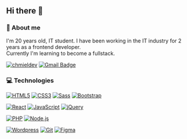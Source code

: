 ## Hi there 👋

### 🥷 About me

I'm 20 years old, IT student. I have been working in the IT industry for 2 years as a frontend developer. <br/>
Currently I'm learning to become a fullstack.

[![chmieldev](https://img.shields.io/badge/-chmieldev.pl-FF1B2D?style=flat-square&logo=Safari&logoColor=white)](https://chmieldev.pl)
[![Gmail Badge](https://img.shields.io/badge/-Gmail-c14438?style=flat-square&logo=Gmail&logoColor=white)](mailto:j.chmielewski022@gmail.com/)

### 💻 Technologies

[![HTML5](https://img.shields.io/badge/-HTML5-E34F26?style=flat-square&logo=html5&logoColor=white)](https://github.com/xchmiel11/)
[![CSS3](https://img.shields.io/badge/-CSS3-1572B6?style=flat-square&logo=css3)](https://github.com/xchmiel11/)
[![Sass](https://img.shields.io/badge/-Sass-black?style=flat-square&logo=Sass&logoColor=pink)](https://github.com/xchmiel11/)
[![Bootstrap](https://img.shields.io/badge/-Bootstrap-black?style=flat-square&logo=bootstrap)](https://github.com/xchmiel11/)

[![React](https://img.shields.io/badge/-React-222222?style=flat-square&logo=react)](https://github.com/xchmiel11/)
[![JavaScript](https://img.shields.io/badge/-JavaScript-black?style=flat-square&logo=javascript)](https://github.com/xchmiel11/)
[![jQuery](https://img.shields.io/badge/-jQuery-0767AC?style=flat-square&logo=jQuery)](https://github.com/xchmiel11/)

[![PHP](https://img.shields.io/badge/-PHP-777BB4?style=flat-square&logo=php&logoColor=white)](https://github.com/xchmiel11/)
[![Node.js](https://img.shields.io/badge/Node.js-43853D?style=flat-square&logo=node.js&logoColor=white)](https://github.com/xchmiel11/)

[![Wordpress](https://img.shields.io/badge/-Wordpress-black?style=flat-square&logo=wordpress)](https://github.com/xchmiel11/)
[![Git](https://img.shields.io/badge/-Git-black?style=flat-square&logo=git)](https://github.com/xchmiel11/)
[![Figma](https://img.shields.io/badge/-Figma-black?style=flat-square&logo=Figma)](https://github.com/xchmiel11/)
